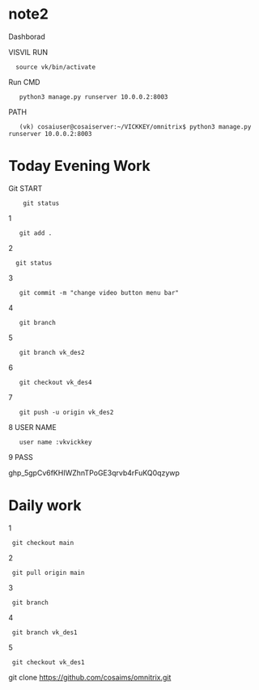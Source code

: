 # note2
Dashborad



VISVIL RUN
      
      source vk/bin/activate
       
Run CMD       
       
       python3 manage.py runserver 10.0.0.2:8003


PATH

       (vk) cosaiuser@cosaiserver:~/VICKKEY/omnitrix$ python3 manage.py runserver 10.0.0.2:8003



# Today Evening Work


Git START

    
        git status
1
       
       git add .
2
      
      git status
3

       git commit -m "change video button menu bar"
4       

       git branch
5       

       git branch vk_des2   
6       

       git checkout vk_des4
7

       git push -u origin vk_des2
8 USER NAME

       user name :vkvickkey  
9 PASS      

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


# Daily work

1
     
     git checkout main
2
      
     git pull origin main
3

     git branch
4

     git branch vk_des1
5

     git checkout vk_des1

git clone https://github.com/cosaims/omnitrix.git
